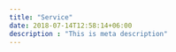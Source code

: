 ```yaml
---
title: "Service"
date: 2018-07-14T12:58:14+06:00
description : "This is meta description"
---
```


